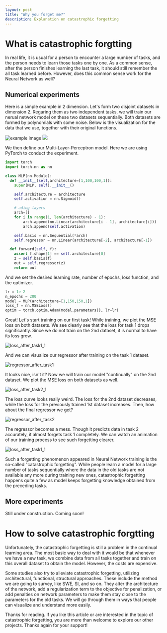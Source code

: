 ```yaml
---
layout: post
title: "Why you forget me?"
description: Explanation on catastrophic forgetting
---
```

<!-- Example modified from [here](http://www.unexpected-vortices.com/sw/rippledoc/quick-markdown-example.html){:target="_blank"}. -->

What is catastrophic forgtting
============

In real life, it is usual for a person to encounter a large number of tasks, and the person needs to learn those tasks one by one. As a common sense, after the person finishes learning the last task, it should still remember the all task learned before. However, does this common sense work for the Neural Network as well?


Numerical experiments
------------

Here is a simple example in 2 dimension. Let's form two disjoint datasets in dimension 2. Regaring them as two independent tasks, we will train our nerual network model on these two datasets sequentially. Both datasets are formed by polynomials with some noise. Below is the visualization for the data that we use, together with their original functions.

![example image](../assets/images/datasets1.png "dataset 1&2")
<img src="https://github.com/zxllxz2/tempweb/blob/main/docs/assets/images/datasets1.png?raw=true"><img/>

We then define our Multi-Layer-Perceptron model. Here we are using PyTorch to conduct the experiment.

~~~python
import torch
import torch.nn as nn

class MLP(nn.Module):
  def __init__(self,architecture=[1,100,100,1]):
    super(MLP, self).__init__()   

    self.architecture = architecture
    self.activation = nn.Sigmoid()

    # ading layers
    arch=[]
    for i in range(1, len(architecture) - 1):
        arch.append(nn.Linear(architecture[i - 1], architecture[i]))            
        arch.append(self.activation)

    self.basis = nn.Sequential(*arch)
    self.regressor = nn.Linear(architecture[-2], architecture[-1])

  def forward(self, f):
    assert f.shape[1] == self.architecture[0]
    z = self.basis(f)
    out = self.regressor(z)
    return out
~~~

And we set the desired learning rate, number of epochs, loss function, and the optimizer.

~~~python
lr = 1e-2
n_epochs = 200
model = MLP(architecture=[1,150,150,1])
loss_f = nn.MSELoss()
optim = torch.optim.Adam(model.parameters(), lr=lr)
~~~

Great! Let's start training on our first task! While training, we plot the MSE loss on both datasets. We see clearly see that the loss for task 1 drops significantly. Since we do not train on the 2nd dataset, it is normal to have its loss grow.

![loss_after_task1_1](../assets/images/loss_after_task1_1.jpg)

And we can visualize our regressor after training on the task 1 dataset.

![regressor_after_task1](../assets/images/regressor_after_task1.png)

It looks nice, isn't it? Now we will train our model "continually" on the 2nd dataset. We plot the MSE loss on both datasets as well.

![loss_after_task2_1](../assets/images/loss_after_task2_1.png)

The loss curve looks really weird. The loss for the 2nd dataset decreases, while the loss for the previously trained 1st dataset increases. Then, how about the final regressor we get?

![regressor_after_task2](../assets/images/regressor_after_task2.png)

The regressor becomes a mess. Though it predicts data in task 2 accurately, it almost forgets task 1 completely. We can watch an animation of our training process to see such forgetting clearer.

![loss_after_task1_1](../assets/images/training1.gif)

Such a forgetting phenomenon appeared in Neural Network training is the so-called "catastrophic forgetting". While people learn a model for a large number of tasks sequentially where the data in the old tasks are not available any more during training new ones, catastrophic forgetting happens quite a few as model keeps forgetting knowledge obtained from the preceding tasks.


More experiments
------------

Still under construction. Coming soon!


How to solve catastrophic forgtting
============

Unfortunately, the catastrophic forgetting is still a problem in the continual learning area. The most basic way to deal with it would be that whenever we have a new task, we combine data from all tasks together and train on this overall dataset to obtain the model. However, the costs are expensive.

Some studies also try to alleviate catastrophic forgetting, utilizing architectural, functional, structural approaches. These include the method we are going to survey, like SWE, SI, and so on. They alter the architecture of the network, add a regularization term to the objective for penalization, or add penalties on network parameters to make them stay close to the parameters for the old tasks. We will go through them in ways that people can visualize and understand more easily.

Thanks for reading. If you like this article or are interested in the topic of catastrophic forgetting, you are more than welcome to explore our other projects. Thanks again for your support!
